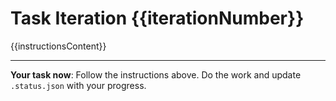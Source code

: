 # Task Iteration {{iterationNumber}}

{{instructionsContent}}

---

**Your task now**: Follow the instructions above. Do the work and update `.status.json` with your progress.
